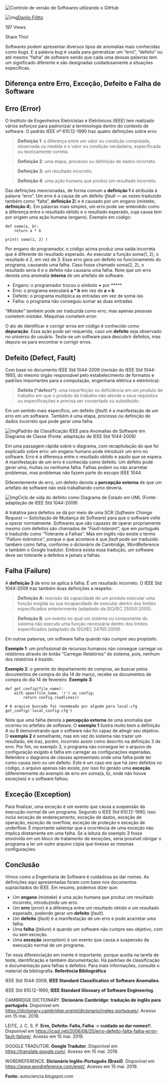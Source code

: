 ![Controle de versão de Softwares utilizando o GitHub](https://i0.wp.com/dfilitto.com.br/wp-content/uploads/2019/07/Controle-de-vers%C3%A3o-de-Softwares-utilizando-o-GitHub.jpg?fit=990%2C557&ssl=1)

![img](https://secure.gravatar.com/avatar/96b0cf816922260d5cefaf274a072e27?s=80&d=mm&r=g)[Danilo Filitto](https://dfilitto.com.br/author/danilo-filitto/)

197 Views

Share This!



Softwares podem apresentar diversos tipos de anomalias mais conhecidas como *bugs*. E a palavra *bug* é usada para generalizar um “erro”, “defeito” ou até mesmo “falha” de software sendo que cada uma dessas palavras tem um significado diferente e são designadas cuidadosamente a situações específicas.

## Diferença entre Erro, Exceção, Defeito e Falha de Software

## Erro (Error)

O Instituto de Engenheiros Eletricistas e Eletrônicos (IEEE) tem realizado vários esforços para padronizar a terminologia dentro do contexto de software. O padrão IEEE nº 610.12-1990 traz quatro definições sobre erro:

> **Definição 1**: a diferença entre um valor ou condição computada, observada ou medida e o valor ou condição verdadeira, especificada ou teoricamente correta.

> **Definição 2**: uma etapa, processo ou definição de dados incorreto.

> **Definição 3**: um resultado incorreto.

> **Definição 4**: uma ação humana que produz um resultado incorreto.

Das definições mencionadas, de forma comum a **definição 1** é atribuída à palavra “erro”. Um erro é a causa de um defeito (*fault* — as vezes traduzido também como “falta”, **definição 2**) e é causado por um engano (*mistake*, **definição 4**). Em palavras mais simples, um erro pode ser entendido como a diferença entre o resultado obtido e o resultado esperado, cuja causa tem por origem uma ação humana (engano).
Exemplo em código:

```
def soma(a, b):
    return a * b

print( soma(1, 2) )
```

Por engano do programador, o código acima produz uma saída incorreta que é diferente do resultado esperado. Ao executar a função soma(1, 2), o resultado é 2, em vez de 3. Esse erro gera um defeito no funcionamento do programa, causando uma falha. Caso fosse chamado soma(2, 2), o resultado seria 4 e o defeito não causaria uma falha. Note que um erro denota uma anomalia **interna** de um artefato de software.

- Engano: o programador trocou o símbolo **+** por *****
- Erro: o programa executará **a \* b** em vez de **a + b**
- Defeito: o programa multiplica as entradas em vez de somá-las
- Falha: o programa não conseguiu somar as duas entradas


“*Mistake*” também pode ser traduzida como erro, mas apenas pessoas cometem *mistake*. Máquinas cometem *error*.

O ato de identificar e corrigir erros em código é conhecido como **depuração**. Essa ação pode ser requerida, caso um **defeito** seja observado no universo do usuário. Testa-se um software para descobrir defeitos, mas depura-se para encontrar e corrigir erros.

## Defeito (Defect, Fault)

Com base no documento IEEE Std 1044-2009 (revisão do IEEE Std 1044-1993, do mesmo órgão responsável pelo estabelecimento de formatos e padrões importantes para a computação, engenharia elétrica e eletrônica):

> **Defeito (\*defect\*)**: uma imperfeição ou deficiência em um produto de trabalho em que o produto de trabalho não atende a seus requisitos ou especificações e precisa ser consertado ou substituído.

Em um sentido mais específico, um defeito (*fault*) é a manifestação de um erro em um software. Também é uma etapa, processo ou definição de dados incorreto que pode gerar uma falha.

![img](https://i0.wp.com/2.bp.blogspot.com/-Pb-w9gOiUzA/XNuFhFojzPI/AAAAAAAADNA/vTnFR5TpzEYd1SESLZKyNyfjH_oQ_KzIgCLcBGAs/s640/Autoci%25C3%25AAncia%2B-%2BDiferen%25C3%25A7a%2Bentre%2BErro%2BFalha%2Be%2BDefeito.png?w=1320&ssl=1)Padrão de Classificação IEEE para Anomalias de Software em Diagrama de Classe (Fonte: adaptação de IEEE Std 1044-2009)

Em uma passagem rápida sobre o diagrama, com recapitulação do que foi explicado sobre erro: um engano humano pode introduzir um erro no software. Erro é a diferença entre o resultado obtido e aquilo que se espera. A manifestação de um erro é conhecida como defeito. Um defeito pode gerar uma, muitas ou nenhuma falha. Falhas podem ou não acarretar problemas, mas problemas não fazem parte do escopo IEEE 1044.

Diferentemente do erro, um defeito denota a **percepção externa** de que um artefato de software não está trabalhando como deveria.

![img](https://i0.wp.com/4.bp.blogspot.com/-s48vbb77jDs/XNuY7dKGktI/AAAAAAAADNM/hEOAI-5c2KoL7E-wqFgyCtqWr7ZLFPaKACLcBGAs/s640/Autoci%25C3%25AAncia%2B-%2BCiclo%2Bde%2BVida%2Bdo%2BDefeito.png?w=1320&ssl=1)Ciclo de vida do defeito como Diagrama de Estado em UML
(Fonte: adaptação de IEEE Std 1044-2009)

A tratativa para defeitos se dá por meio de uma SCR (*Software Change Request* — Solicitação de Mudança de Software) para que o software volte a operar normalmente. Softwares que são capazes de operar propriamente mesmo com defeitos são chamados de “*Fault-tolerant*“, que em português é traduzido como “Tolerante a Falhas”. Mas em inglês não existe o termo “*Failure-tolerance*“, porque o que acontece é que *fault* pode ser traduzido também como falha, conforme o dicionário de Cambridge, WordReference e também o Google tradutor. Embora exista essa tradução, um software deve ser tolerante a defeitos e jamais a falhas.

## Falha (Failure)

A **definição 3** de erro se aplica à falha. É um resultado incorreto. O IEEE Std 1044-2009 traz também duas definições a respeito:

> **Definição A**: rescisão da capacidade de um produto executar uma função exigida ou sua incapacidade de executar dentro dos limites especificados anteriormente (adaptado da ISO/IEC 25000:2005).

> **Definição B**: um evento no qual um sistema ou componente do sistema não executa uma função necessária dentro dos limites especificados (adaptado da ISO/IEC 24765:2009).

Em outras palavras, um software falha quando não cumpre seu propósito.

**Exemplo 1**: um profissional de recursos humanos não consegue carregar os relatórios através do botão “Carregar Relatórios” do sistema, pois, nenhum dos relatórios é trazido.

**Exemplo 2**: o gerente do departamento de compras, ao buscar pelos documentos de compra do dia 14 de março, recebe os documentos de compra do dia 14 de fevereiro.
**Exemplo 3**:

```
def get_config(file_name):
    with open(file_name, 'r') as config:
        return config.readlines()

# O arquivo buscado foi renomeado por alguém para local.cfg
get_config('local_config.cfg')
```

Note que uma falha denota a **percepção externa** de uma anomalia que ocorreu no artefato de software. O **exemplo 1** ilustra muito bem a definição A ou B demonstrando que o software não foi capaz de atingir seu objetivo. O **exemplo 2** é semelhante, mas em vez do sistema não trazer um resultado, ele traz, porém, incorreto assim como descrito na definição 3 de erro. Por fim, no exemplo 3, o programa não consegue ler o arquivo de configuração exigido e falha em carregar as configurações esperadas. Relembre o diagrama de classes apresentado onde uma falha pode ter como causa zero ou um defeito. Este é um caso em que há zero defeitos no código, o arquivo apenas não existe, por isso foi gerado uma **exceção** (diferentemente do exemplo de erro em soma(a, b), onde não houve exceções) e o software falhou.

## Exceção (Exception)

Para finalizar, uma exceção é um evento que causa a suspensão da execução normal de um programa. Segundo o IEEE Std 610.12-1990, isso inclui exceção de endereçamento, exceção de dados, exceção de operação, exceção de overflow, exceção de proteção e exceção de underflow. É importante salientar que a ocorrência de uma exceção não implica diretamente em uma falha. Se a leitura do exemplo 3 fosse envolvida em um bloco de tratamento de exceções, seria possível obrigar o programa a ler um outro arquivo cópia que tivesse as mesmas configurações.

## Conclusão

Vimos como a Engenharia de Software é cuidadosa ao dar nomes. As definições aqui apresentadas foram com base nos documentos supracitados do IEEE. Em resumo, podemos dizer que:

- Um **engano** (*mistake*) é uma ação humana que produz um resultado incorreto, introduzindo um erro.
- Um **erro** (*error*) é a diferença entre um resultado obtido e um resultado esperado, podendo gerar um **defeito** (*fault*).
- Um **defeito** (*fault*) é a manifestação de um erro e pode acarretar uma falha.
- Uma **falha** (*failure*) é quando um software não cumpre seu objetivo, com ou sem exceção.
- Uma **exceção** (*exception*) é um evento que causa a suspensão da execução normal de um programa.

Ter essa diferenciação em mente é importante, porque auxilia na tarefa de teste, identificação e também documentação. Há padrões de classificação e documentação para falhas e defeitos. Para mais informações, consulte o material da bibliografia.
**Referência Bibliográfica**

IEEE Std 1044-2009, **IEEE Standard Classification of Software Anomalies**.

IEEE Std 610.12-1990, **IEEE Standard Glossary of Software Engineering**.

CAMBRIDGE DICTIONARY. **Dicionário Cambridge**: **tradução de inglês para português**. Disponível em <https://dictionary.cambridge.org/pt/dicionario/ingles-portugues/>. Acesso em 15 mai. 2019.

LEITE, J. C. S. P. **Erro, Defeito: Falta, Falha** -> **cuidado ao dar nomes!!**. Disponível em <https://jcspl.net/2006/08/20/erro-defeito-falta-falha-error-fault-failure/>. Acesso em 15 mai. 2019.

GOOGLE TRADUTOR. **Google Tradutor**. Disponível em <https://translate.google.com/>. Acesso em 15 mai. 2019.

WORDREFERENCE. **Dicionário Inglês-Português (Brasil)**. Disponível em <https://www.wordreference.com/enpt/>. Acesso em 15 mai. 2019.

**Fonte:** autociencia.blogspot.com